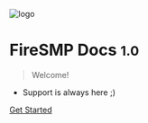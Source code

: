 ![logo](_media/s.vsicon.png)

# FireSMP Docs <small>1.0</small>

> Welcome!

- Support is always here ;)

[Get Started](#homepage)
